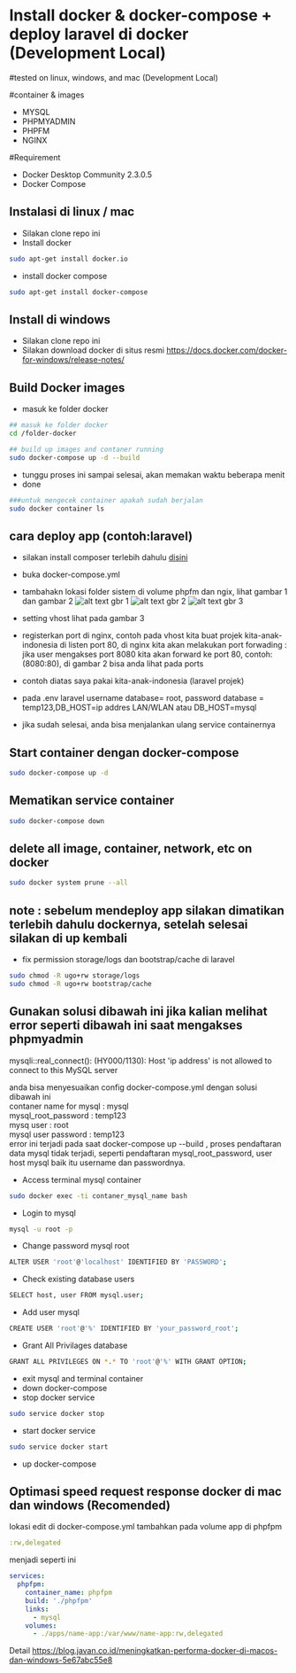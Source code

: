 # Install docker & docker-compose + deploy laravel di docker (Development Local)

#tested on linux, windows, and mac (Development Local)

#container & images 
* MYSQL
* PHPMYADMIN
* PHPFM
* NGINX

#Requirement
* Docker Desktop Community 2.3.0.5
* Docker Compose

## Instalasi di linux / mac
* Silakan clone repo ini 
* Install docker
```bash
sudo apt-get install docker.io
```
* install docker compose 
```bash
sudo apt-get install docker-compose
```
## Install di windows
* Silakan clone repo ini 
* Silakan download docker di situs resmi https://docs.docker.com/docker-for-windows/release-notes/

## Build Docker images
* masuk ke folder docker
```bash
## masuk ke folder docker
cd /folder-docker
```
```bash
## build up images and contaner running
sudo docker-compose up -d --build
```
* tunggu proses ini sampai selesai, akan memakan waktu beberapa menit
* done
```bash
###untuk mengecek container apakah sudah berjalan 
sudo docker container ls
```

## cara deploy app (contoh:laravel)
* silakan install composer terlebih dahulu <a href="https://github.com/yaza-putu/install-composer">disini</a>
* buka docker-compose.yml
* tambahakn lokasi folder sistem di volume phpfm dan ngix, lihat gambar 1 dan gambar 2
![alt text](https://res.cloudinary.com/dk0053zbe/image/upload/v1592650544/Docker/phpfm_gpqlup.png)
gbr 1
![alt text](https://res.cloudinary.com/dk0053zbe/image/upload/v1592650544/Docker/nginx_tfgpsz.png)
gbr 2
![alt text](https://res.cloudinary.com/dk0053zbe/image/upload/v1592650544/Docker/vhost_i2lnnc.png)
gbr 3
* setting vhost lihat pada gambar 3
* registerkan port di nginx, contoh pada vhost kita buat projek kita-anak-indonesia di listen port 80, di nginx kita akan melakukan port forwading : jika user mengakses port 8080 kita akan forward ke port 80, contoh: (8080:80), di gambar 2 bisa anda lihat pada ports

* contoh diatas saya pakai kita-anak-indonesia (laravel  projek)
* pada .env laravel username database= root, password database = temp123,DB_HOST=ip addres LAN/WLAN atau DB_HOST=mysql
* jika sudah selesai, anda bisa menjalankan ulang service containernya

## Start container dengan docker-compose
```bash
sudo docker-compose up -d
```
## Mematikan service container
```bash
sudo docker-compose down
```
## delete all image, container, network, etc on docker
```bash
sudo docker system prune --all
```
## note : sebelum mendeploy app silakan dimatikan terlebih dahulu dockernya, setelah selesai silakan di up kembali
* fix permission storage/logs dan bootstrap/cache di laravel
```bash
sudo chmod -R ugo+rw storage/logs
sudo chmod -R ugo+rw bootstrap/cache
```

## Gunakan solusi dibawah ini jika kalian melihat error seperti dibawah ini saat mengakses phpmyadmin

mysqli::real_connect(): (HY000/1130): Host 'ip address' is not allowed to connect to this MySQL server 

anda bisa menyesuaikan config docker-compose.yml dengan solusi dibawah ini <br>
contaner name for mysql : mysql <br>
mysql_root_password : temp123 <br>
mysq user : root <br>
mysql user password : temp123 <br>
error ini terjadi pada saat docker-compose up --build , proses pendaftaran data mysql tidak terjadi, seperti pendaftaran mysql_root_password, user host mysql baik itu username dan passwordnya.
<br>

* Access terminal mysql container
```bash
sudo docker exec -ti contaner_mysql_name bash
```
* Login to mysql
```bash
mysql -u root -p
```

* Change password mysql root
```bash
ALTER USER 'root'@'localhost' IDENTIFIED BY 'PASSWORD';
```

* Check existing database users
```bash
SELECT host, user FROM mysql.user;
```

* Add user mysql
```bash
CREATE USER 'root'@'%' IDENTIFIED BY 'your_password_root';
```

* Grant All Privilages database
```bash
GRANT ALL PRIVILEGES ON *.* TO 'root'@'%' WITH GRANT OPTION;
```
* exit mysql and terminal container
* down docker-compose
* stop docker service
```bash
sudo service docker stop
```
* start docker service
```bash
sudo service docker start
```
* up docker-compose

## Optimasi speed request response docker di mac dan windows (Recomended)
lokasi edit di docker-compose.yml
tambahkan pada volume app di phpfpm 
```yml
:rw,delegated
```
menjadi seperti ini
```yml
services:
  phpfpm:
    container_name: phpfpm
    build: './phpfpm'
    links:
      - mysql
    volumes:
      - ./apps/name-app:/var/www/name-app:rw,delegated
```
Detail https://blog.javan.co.id/meningkatkan-performa-docker-di-macos-dan-windows-5e67abc55e8

